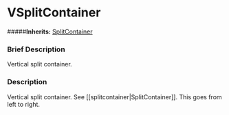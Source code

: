 #  VSplitContainer  
#####**Inherits:** [SplitContainer](class_splitcontainer)

###  Brief Description  
Vertical split container.

###  Description  
Vertical split container. See [[splitcontainer|SplitContainer]]. This goes from left to right.
